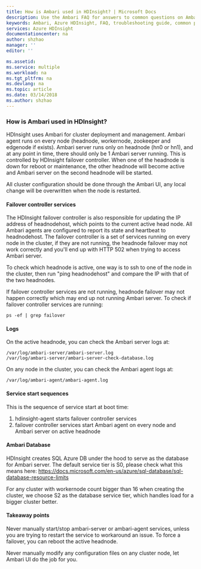```yaml
---
title: How is Ambari used in HDInsight? | Microsoft Docs
description: Use the Ambari FAQ for answers to common questions on Ambari on Azure HDInsight platform.
keywords: Ambari, Azure HDInsight, FAQ, troubleshooting guide, common problems, accessing folder
services: Azure HDInsight
documentationcenter: na
author: shzhao
manager: ''
editor: ''

ms.assetid: 
ms.service: multiple
ms.workload: na
ms.tgt_pltfrm: na
ms.devlang: na
ms.topic: article
ms.date: 03/14/2018
ms.author: shzhao
---
```


### How is Ambari used in HDInsight?

HDInsight uses Ambari for cluster deployment and management. Ambari agent runs on every node (headnode, workernode, zookeeper and edgenode if exists). Ambari server runs only on headnode (hn0 or hn1), and at any point in time, there should only be 1 Ambari server running. This is controlled by HDInsight failover controller. When one of the headnode is down for reboot or maintenance, the other headnode will become active and Ambari server on the second headnode will be started.

All cluster configuration should be done through the Ambari UI, any local change will be overwritten when the node is restarted.

#### Failover controller services

The HDInsight failover controller is also responsible for updating the IP address of headnodehost, which points to the current active head node. All Ambari agents are configured to report its state and heartbeat to headnodehost. The failover controller is a set of services running on every node in the cluster, if they are not running, the headnode failover may not work correctly and you'll end up with HTTP 502 when trying to access Ambari server.

To check which headnode is active, one way is to ssh to one of the node in the cluster, then run "ping headnodehost" and compare the IP with that of the two headnodes.

If failover controller services are not running, headnode failover may not happen correctly which may end up not running Ambari server. To check if failover controller services are running:
~~~~
ps -ef | grep failover
~~~~

#### Logs

On the active headnode, you can check the Ambari server logs at:
~~~~
/var/log/ambari-server/ambari-server.log
/var/log/ambari-server/ambari-server-check-database.log
~~~~

On any node in the cluster, you can check the Ambari agent logs at:
~~~~
/var/log/ambari-agent/ambari-agent.log
~~~~

#### Service start sequences

This is the sequence of service start at boot time:
1) hdinsight-agent starts failover controller services
2) failover controller services start Ambari agent on every node and Ambari server on active headnode

#### Ambari Database
HDInsight creates SQL Azure DB under the hood to serve as the database for Ambari server. The default service tier is S0, please check what this means here:
https://docs.microsoft.com/en-us/azure/sql-database/sql-database-resource-limits

For any cluster with workernode count bigger than 16 when creating the cluster, we choose S2 as the database service tier, which handles load for a bigger cluster better. 

#### Takeaway points

Never manually start/stop ambari-server or ambari-agent services, unless you are trying to restart the service to workaround an issue. To force a failover, you can reboot the active headnode.

Never manually modify any configuration files on any cluster node, let Ambari UI do the job for you.


